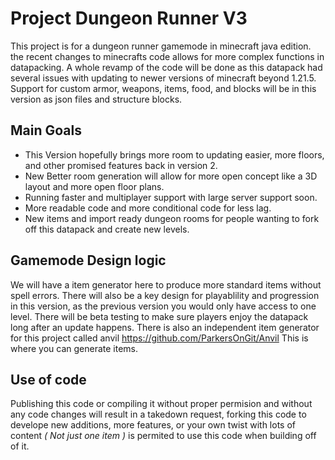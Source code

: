 # Project Dungeon Runner V3
This project is for a dungeon runner gamemode in minecraft java edition. the recent changes to minecrafts code allows for more complex functions in datapacking. 
A whole revamp of the code will be done as this datapack had several issues with updating to newer versions of minecraft beyond 1.21.5.
Support for custom armor, weapons, items, food, and blocks will be in this version as json files and structure blocks.

## Main Goals
* This Version hopefully brings more room to updating easier, more floors, and other promised features back in version 2. 
* New Better room generation will allow for more open concept like a 3D layout and more open floor plans.
* Running faster and multiplayer support with large server support soon.
* More readable code and more conditional code for less lag.
* New items and import ready dungeon rooms for people wanting to fork off this datapack and create new levels.

## Gamemode Design logic
We will have a item generator here to produce more standard items without spell errors. 
There will also be a key design for playablility and progression in this version, as the previous version you would only have access to one level. 
There will be beta testing to make sure players enjoy the datapack long after an update happens.
There is also an independent item generator for this project called anvil https://github.com/ParkersOnGit/Anvil
This is where you can generate items.

## Use of code
Publishing this code or compiling it without proper permision and without any code changes will result in a takedown request,
forking this code to develope new additions, more features, or your own twist with lots of content *( Not just one item )*
is permited to use this code when building off of it. 
